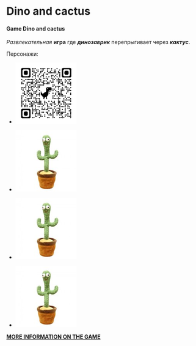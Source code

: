 # Dino and cactus
#### Game Dino and cactus 
_Развлекательная_ **игра** где ***динозаврик*** перепрыгивает через ***кактус***.

Персонажи:
- ![Dino](img/qrcode_dinoworldexpo.com.png)

- ![Cactus](img/231164809.jpg)

- ![Cactus](img/231164809.jpg)

- ![Cactus](img/231164809.jpg)




__[MORE INFORMATION ON THE GAME](https://dino-chrome.com/)__


